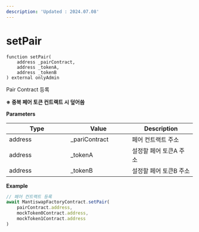```yaml
---
description: 'Updated : 2024.07.08'
---
```


# setPair

```solidity
function setPair(
    address _pairContract,
    address _tokenA,
    address _tokenB
) external onlyAdmin
```



Pair Contract 등록&#x20;

**※  중복 페어 토큰 컨트랙트 시 덮어씀**



**Parameters**

<table><thead><tr><th width="150">Type</th><th width="150">Value</th><th>Description</th></tr></thead><tbody><tr><td>address</td><td>_pariContract</td><td>페어 컨트랙트 주소</td></tr><tr><td>address</td><td>_tokenA</td><td>설정할 페어 토큰A 주소</td></tr><tr><td>address</td><td>_tokenB</td><td>설정할 페어 토큰B 주소</td></tr></tbody></table>



**Example**

```javascript
// 페어 컨트랙트 등록
await MantiswapFactoryContract.setPair(
    pairContract.address,
    mockToken0Contract.address, 
    mockToken1Contract.address
)   
```



